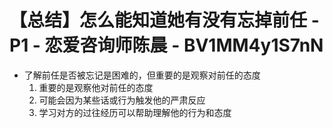 # 【总结】怎么能知道她有没有忘掉前任 - P1 - 恋爱咨询师陈晨 - BV1MM4y1S7nN

-   了解前任是否被忘记是困难的，但重要的是观察对前任的态度
    1.  重要的是观察他对前任的态度
    2.  可能会因为某些话或行为触发他的严肃反应
    3.  学习对方的过往经历可以帮助理解他的行为和态度